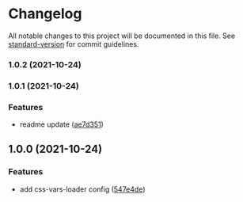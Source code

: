 # Changelog

All notable changes to this project will be documented in this file. See [standard-version](https://github.com/conventional-changelog/standard-version) for commit guidelines.

### 1.0.2 (2021-10-24)

### 1.0.1 (2021-10-24)


### Features

* readme update ([ae7d351](https://github.com/stijnvanhulle/css-vars-loader/commit/ae7d35136ed909e26a28b0466278b0b28a85c8be))

## 1.0.0 (2021-10-24)

### Features

* add css-vars-loader config ([547e4de](https://github.com/stijnvanhulle/css-vars-loader/commit/547e4de66d4bae4173facf4644a7336e8320e76d))
